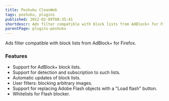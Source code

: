 ```yaml
---
title: Poshuku CleanWeb
tags: poshuku, plugins
published: 2012-02-09T08:35:41
shortdescr: Ads filter compatible with block lists from AdBlock+ for Firefox
parentPage: plugins-poshuku
---
```


Ads filter compatible with block lists from AdBlock+ for Firefox.

### Features

-   Support for AdBlock+ block lists.
-   Support for detection and subscription to such lists.
-   Automatic updates of block lists.
-   User filters: blocking arbitrary images.
-   Support for replacing Adobe Flash objects with a "Load
    flash" button.
-   Whitelists for Flash blocker.
